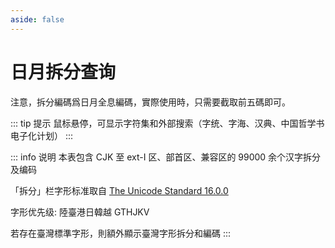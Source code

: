 ```yaml
---
aside: false
---
```

<script setup>
import Search from '@/search/FetchSearch.vue'
</script>

# 日月拆分查询

注意，拆分編碼爲日月全息編碼，實際使用時，只需要截取前五碼即可。

<div class="zigen-font">
<Search chaifenUrl="/chaifen.csv" zigenUrl="/zigen-ming.csv" :supplement="true" :ming="true"/>
</div>

::: tip 提示
鼠标悬停，可显示字符集和外部搜索（字统、字海、汉典、中国哲学书电子化计划）
:::

::: info 说明
本表包含 CJK 至 ext-I 区、部首区、兼容区的 99000 余个汉字拆分及编码

「拆分」栏字形标准取自 [The Unicode Standard 16.0.0](https://www.unicode.org/versions/Unicode16.0.0/)

字形优先级: 陸臺港日韓越 GTHJKV

若存在臺灣標準字形，則額外顯示臺灣字形拆分和編碼
:::